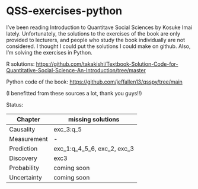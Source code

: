 # QSS-exercises-python

I’ve been reading Introduction to Quantitave Social Sciences by Kosuke Imai lately. Unfortunately, the solutions to the exercises of the book are only provided to lecturers, and people who study the book individually are not considered. I thought I could put the solutions I could make on github. Also, I’m solving the exercises in Python.

R solutions: https://github.com/takakishi/Textbook-Solution-Code-for-Quantitative-Social-Science-An-Introduction/tree/master

Python code of the book: https://github.com/jeffallen13/qsspy/tree/main

(I benefitted from these sources a lot, thank you guys!!)

Status:

| Chapter  | missing solutions |
| ------------- | ------------- |
| Causality  | exc_3:q_5 |
| Measurement  | -  |
| Prediction  | exc_1:q_4_5_6, exc_2, exc_3 |
| Discovery  | exc3 |
| Probability  | coming soon  |
| Uncertainty  | coming soon  |
